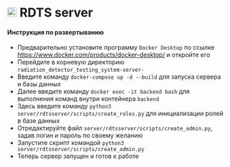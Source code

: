 # <img alt="RDTS.ico" height="22" src="RDTS.ico" width="22"/>  RDTS server

#### Инструкция по развертыванию

- Предварительно установите программу `Docker Desktop` по ссылке https://www.docker.com/products/docker-desktop/ и откройте его
- Перейдите в корневую директорию `radiation_detector_testing_system-server-`
- Введите команду `docker-compose up -d --build` для запуска сервера и базы данных
- Далее введите команду `docker exec -it backend bash` для выполнения команд внутри контейнера `backend`
- Здесь введите команду `python3 server/rdtsserver/scripts/create_roles.py` для инициализации ролей в базе данных
- Отредактируйте файл `server/rdtsserver/scripts/create_admin.py`, задав логин и пароль по своему желанию
- Запустите скрипт командой `python3 server/rdtsserver/scripts/create_admin.py`
- Теперь сервер запущен и готов к работе




